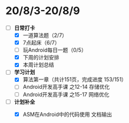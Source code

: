 # 20/8/3-20/8/9

* [ ] **日常打卡**
  * [x] 一道算法题（2/7）
  * [x] 7点起床（6/7）
  * [ ] 玩Android每日一题（0/5）
  * [x] 下周的计划安排
  * [x] 本周计划总结
* [ ] **学习计划**
  * [x] 算法第一章（共计151页，完成进度 153/151）
  * [ ] Android开发高手课 之12-14 存储优化
  * [ ] Android开发高手课 之15-17 网络优化
* [ ] **计划补全**
  * [x] ASM在Android中的代码使用 文档输出

